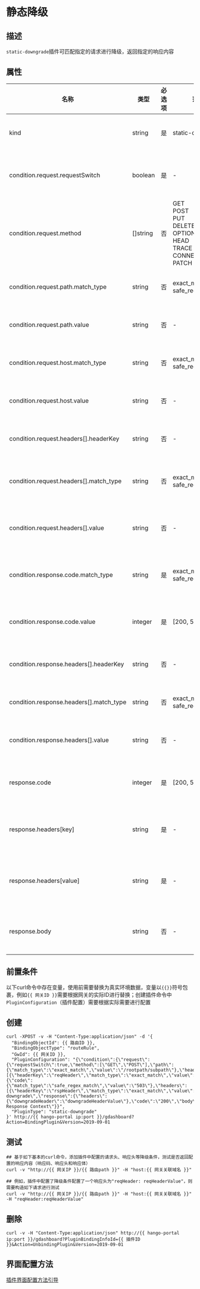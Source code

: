 # 静态降级

## 描述

`static-downgrade`插件可匹配指定的请求进行降级，返回指定的响应内容

## 属性

| 名称                                      | 类型       | 必选项 | 范围                                                                                   | 描述           |
|-----------------------------------------|----------|-----|--------------------------------------------------------------------------------------|--------------|
| kind                                    | string   | 是   | static-downgrade                                                                     | 插件类型（值固定）    |
| condition.request.requestSwitch         | boolean  | 是   | -                                                                                    | 是否使用请求进行匹配   |
| condition.request.method                | []string | 否   | GET<br/>POST<br/>PUT<br/>DELETE<br/>OPTIONS<br/>HEAD<br/>TRACE<br/>CONNECT<br/>PATCH | HTTP的请求方法类型  |
| condition.request.path.match_type       | string   | 否   | exact_match<br/>safe_regex_match                                                     | 请求路径匹配方式     |
| condition.request.path.value            | string   | 否   | -                                                                                    | 请求路径匹配内容     |
| condition.request.host.match_type       | string   | 否   | exact_match<br/>safe_regex_match                                                     | 请求域名匹配方式     |
| condition.request.host.value            | string   | 否   | -                                                                                    | 请求域名匹配内容     |
| condition.request.headers[].headerKey   | string   | 否   | -                                                                                    | 请求头匹配名称      |
| condition.request.headers[].match_type  | string   | 否   | exact_match<br/>safe_regex_match                                                     | 请求头匹配匹配方式    |
| condition.request.headers[].value       | string   | 否   | -                                                                                    | 请求头匹配匹配内容    |
| condition.response.code.match_type      | string   | 是   | exact_match<br/>safe_regex_match                                                     | 响应状态码匹配方式    |
| condition.response.code.value           | integer  | 是   | [200, 599]                                                                           | 响应状态码匹配内容    |
| condition.response.headers[].headerKey  | string   | 否   | -                                                                                    | 响应头匹配名称      |
| condition.response.headers[].match_type | string   | 否   | exact_match<br/>safe_regex_match                                                     | 响应头匹配方式      |
| condition.response.headers[].value      | string   | 否   | -                                                                                    | 响应头匹配内容      |
| response.code                           | integer  | 是   | [200, 599]                                                                           | 降级后返回的状态码    |
| response.headers[key]                   | string   | 是   | -                                                                                    | 降级后返回的响应头    |
| response.headers[value]                 | string   | 是   | -                                                                                    | 降级后返回的响应头对应值 |
| response.body                           | string   | 否   | -                                                                                    | 降级后返回的body内容 |


## 前置条件

以下curl命令中存在变量，使用前需要替换为真实环境数据，变量以`{{}}`符号包裹，例如`{{ 网关ID }}`需要根据网关的实际ID进行替换；创建插件命令中`PluginConfiguration`（插件配置）需要根据实际需要进行配置

## 创建

```shell
curl -XPOST -v -H "Content-Type:application/json" -d '{
  "BindingObjectId": {{ 路由ID }},
  "BindingObjectType": "routeRule",
  "GwId": {{ 网关ID }},
  "PluginConfiguration": "{\"condition\":{\"request\":{\"requestSwitch\":true,\"method\":[\"GET\",\"POST\"],\"path\":{\"match_type\":\"exact_match\",\"value\":\"/rootpath/subpath\"},\"headers\":[{\"headerKey\":\"reqHeader\",\"match_type\":\"exact_match\",\"value\":\"reqHeaderValue\"}]},\"response\":{\"code\":{\"match_type\":\"safe_regex_match\",\"value\":\"503\"},\"headers\":[{\"headerKey\":\"rspHeader\",\"match_type\":\"exact_match\",\"value\":\"rspHeaderValue\"}]}},\"kind\":\"static-downgrade\",\"response\":{\"headers\":{\"downgradeHeader\":\"downgradeHeaderValue\"},\"code\":\"200\",\"body\":\"Test Response Context\"}}",
  "PluginType": "static-downgrade"
}' http://{{ hango-portal ip:port }}/gdashboard?Action=BindingPlugin&Version=2019-09-01
```

## 测试

```shell
## 基于如下基本的curl命令，添加插件中配置的请求头、响应头等降级条件，测试是否返回配置的响应内容（响应码、响应头和响应体）
curl -v "http://{{ 网关IP }}/{{ 路由path }}" -H "host:{{ 网关关联域名 }}"

## 例如，插件中配置了降级条件配置了一个响应头为"reqHeader: reqHeaderValue"，则需要构造如下请求进行测试
curl -v "http://{{ 网关IP }}/{{ 路由path }}" -H "host:{{ 网关关联域名 }}" -H "reqHeader:reqHeaderValue"
```

## 删除

```shell
curl -v -H "Content-Type:application/json" http://{{ hango-portal ip:port }}/gdashboard?PluginBindingInfoId={{ 插件ID }}&Action=UnbindingPlugin&Version=2019-09-01
```

## 界面配置方法

[插件界面配置方法引导](plugin-configuring-guide.md)